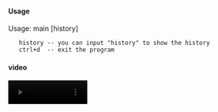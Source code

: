 #### Usage
Usage: main [history]
       
       history -- you can input "history" to show the history
       ctrl+d  -- exit the program
#### video
<video width="160" height="48" controls>
    <source src="./demo.mp4" type="video/mp4">
    您的浏览器不支持video标签。
</video>
